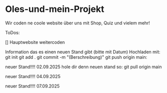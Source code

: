 # Oles-und-mein-Projekt

Wir coden ne coole website über uns mit Shop, Quiz und vielem mehr!

ToDos:

[] Hauptwebsite weitercoden


Information das es einen neuen Stand gibt (bitte mit Datum) Hochladen mit: git init
git add .
git commit -m "(Berschreibung)"
git push origin main: 

neuer Stand!!!! 02.09.2025 
hole dir denn neuen stand so: git pull origin main

neuer Stand!!!! 04.09.2025

neuer Stand!!!! 07.09.2025


